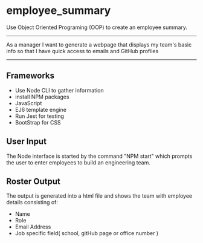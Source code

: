 # employee_summary

Use Object Oriented Programing (OOP) to create an employee summary.

---

As a manager
I want to generate a webpage that displays my team's basic info
so that I have quick access to emails and GitHub profiles

---

## Frameworks

- Use Node CLI to gather information
- install NPM packages
- JavaScript
- EJ6 template engine
- Run Jest for testing
- BootStrap for CSS

## User Input

The Node interface is started by the command "NPM start" which prompts the user to enter employees to build an engineering team.

## Roster Output

The output is generated into a html file and shows the team with employee details consisting of:

- Name
- Role
- Email Address
- Job specific field( school, gitHub page or office number )
